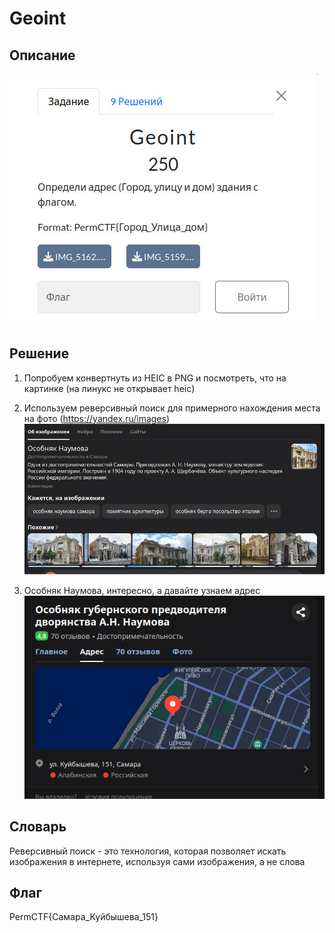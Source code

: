 # Geoint
## Описание
![Описание задания](https://raw.githubusercontent.com/EogoK/permctf2024_writeup/refs/heads/main/photos/geoint.jpg)


## Решение 

1. Попробуем конвертнуть из HEIC в PNG и посмотреть, что на картинке (на линукс не открывает heic)

2. Используем реверсивный поиск для примерного нахождения места на фото (https://yandex.ru/images)
![фото](https://raw.githubusercontent.com/EogoK/permctf2024_writeup/refs/heads/main/photos/gi_1.png)

3. Особняк Наумова, интересно, а давайте узнаем адрес
![фото](https://raw.githubusercontent.com/EogoK/permctf2024_writeup/refs/heads/main/photos/gi_2.png)


## Словарь
Реверсивный поиск - это технология, которая позволяет искать изображения в интернете, используя сами изображения, а не слова

## Флаг
PermCTF{Самара_Куйбышева_151}